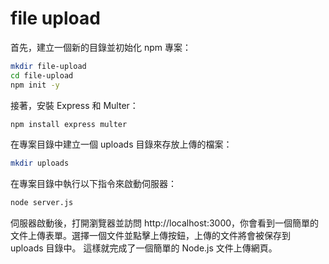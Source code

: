 # file upload

首先，建立一個新的目錄並初始化 npm 專案：
```bash
mkdir file-upload
cd file-upload
npm init -y
```
接著，安裝 Express 和 Multer：
```bash
npm install express multer
```

在專案目錄中建立一個 uploads 目錄來存放上傳的檔案：
```bash
mkdir uploads
```
在專案目錄中執行以下指令來啟動伺服器：
```bash
node server.js
```
伺服器啟動後，打開瀏覽器並訪問 http://localhost:3000，你會看到一個簡單的文件上傳表單。選擇一個文件並點擊上傳按鈕，上傳的文件將會被保存到 uploads 目錄中。
這樣就完成了一個簡單的 Node.js 文件上傳網頁。

